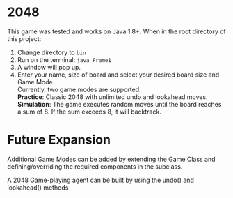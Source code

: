 # 2048

This game was tested and works on Java 1.8+.
When in the root directory of this project:

1. Change directory to `bin`
2. Run on the terminal: `java Frame1`
3. A window will pop up.
4. Enter your name, size of board and select your desired board size and Game Mode. <br/>
Currently, two game modes are supported: <br/>
**Practice**: Classic 2048 with unlimited undo and lookahead moves. <br/>
**Simulation**: The game executes random moves until the board reaches a sum of 8. If the sum exceeds 8, it will backtrack.


# Future Expansion

Additional Game Modes can be added by extending the Game Class and defining/overriding the required components in the subclass.

A 2048 Game-playing agent can be built by using the undo() and lookahead() methods
